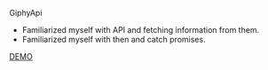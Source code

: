 GiphyApi

- Familiarized myself with API and fetching information from them.
- Familiarized myself with then and catch promises.

[DEMO](https://giphyapi-lyart.vercel.app/)

